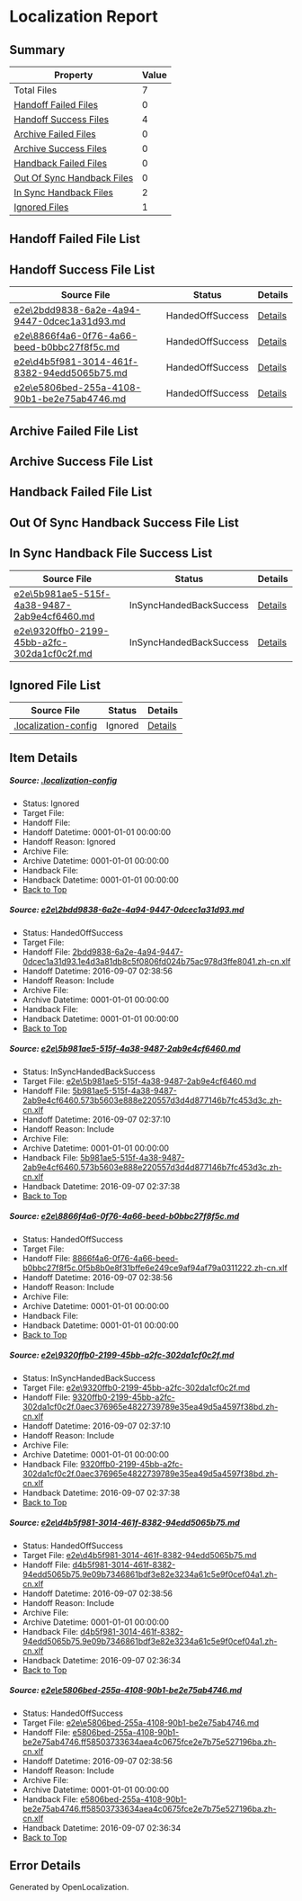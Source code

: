 # <a name='report-top'></a> Localization Report

## Summary
 Property | Value 
 -------- | ----- 
 Total Files | 7
[ Handoff Failed Files ](#handoff-failed-list)| 0
[ Handoff Success Files ](#handoff-success-list)| 4
[ Archive Failed Files ](#archive-failed-list)| 0
[ Archive Success Files ](#archive-success-list)| 0
[ Handback Failed Files ](#handback-failed-list)| 0
[ Out Of Sync Handback Files ](#outofsync-handback-success-list)| 0
[ In Sync Handback Files ](#insync-handback-success-list)| 2
[ Ignored Files ](#ignored-list)| 1

## <a name='handoff-failed-list'></a> Handoff Failed File List

## <a name='handoff-success-list'></a> Handoff Success File List
 Source File | Status | Details 
 ----------- | ------ | ------- 
 [e2e\2bdd9838-6a2e-4a94-9447-0dcec1a31d93.md](https://github.com/OpenLocalizationTestOrg/ol-test0/blob/6885e6cb98ba04092da0304dfccd61108c1ece07/e2e/2bdd9838-6a2e-4a94-9447-0dcec1a31d93.md) | HandedOffSuccess | [Details](#7af53f582425ff0949db43e6437ce196564e89a21)
 [e2e\8866f4a6-0f76-4a66-beed-b0bbc27f8f5c.md](https://github.com/OpenLocalizationTestOrg/ol-test0/blob/eaa90618a816e680ef43f7b1fc1b13475ad3cae1/e2e/8866f4a6-0f76-4a66-beed-b0bbc27f8f5c.md) | HandedOffSuccess | [Details](#f802bd4d6b5f59c63d0c8fbeae70a4de0fd1a5d03)
 [e2e\d4b5f981-3014-461f-8382-94edd5065b75.md](https://github.com/OpenLocalizationTestOrg/ol-test0/blob/6c4fad52f1291fb3b0ca068fe08205fab7edd4e7/e2e/d4b5f981-3014-461f-8382-94edd5065b75.md) | HandedOffSuccess | [Details](#f172898a2b63f246b388a55bc0a16afa88e808c15)
 [e2e\e5806bed-255a-4108-90b1-be2e75ab4746.md](https://github.com/OpenLocalizationTestOrg/ol-test0/blob/6c4fad52f1291fb3b0ca068fe08205fab7edd4e7/e2e/e5806bed-255a-4108-90b1-be2e75ab4746.md) | HandedOffSuccess | [Details](#ed6bbbd0de690d0f5797ddf27c6a26ea6d6cf01b6)

## <a name='archive-failed-list'></a> Archive Failed File List

## <a name='archive-success-list'></a> Archive Success File List

## <a name='handback-failed-list'></a> Handback Failed File List

## <a name='outofsync-handback-success-list'></a> Out Of Sync Handback Success File List

## <a name='insync-handback-success-list'></a> In Sync Handback File Success List
 Source File | Status | Details 
 ----------- | ------ | ------- 
 [e2e\5b981ae5-515f-4a38-9487-2ab9e4cf6460.md](https://github.com/OpenLocalizationTestOrg/ol-test0/blob/f3071432098b91668ff28a6564c1d271a857f466/e2e/5b981ae5-515f-4a38-9487-2ab9e4cf6460.md) | InSyncHandedBackSuccess | [Details](#5634410866c5fe7bc50676be794e00f049c95d282)
 [e2e\9320ffb0-2199-45bb-a2fc-302da1cf0c2f.md](https://github.com/OpenLocalizationTestOrg/ol-test0/blob/f3071432098b91668ff28a6564c1d271a857f466/e2e/9320ffb0-2199-45bb-a2fc-302da1cf0c2f.md) | InSyncHandedBackSuccess | [Details](#890cca1a7f24a9e8f7beb58903261d84673653b64)

## <a name='ignored-list'></a> Ignored File List
 Source File | Status | Details 
 ----------- | ------ | ------- 
 [.localization-config](https://github.com/OpenLocalizationTestOrg/ol-test0/blob/6885e6cb98ba04092da0304dfccd61108c1ece07/.localization-config) | Ignored | [Details](#3d4f252ac210baf56311d7e97dcc2db10974dbd20)

## Item Details
##### <a name='3d4f252ac210baf56311d7e97dcc2db10974dbd20'></a> Source: [.localization-config](https://github.com/OpenLocalizationTestOrg/ol-test0/blob/6885e6cb98ba04092da0304dfccd61108c1ece07/.localization-config)
* Status: Ignored
* Target File: 
* Handoff File: 
* Handoff Datetime: 0001-01-01 00:00:00
* Handoff Reason: Ignored
* Archive File: 
* Archive Datetime: 0001-01-01 00:00:00
* Handback File: 
* Handback Datetime: 0001-01-01 00:00:00
* [Back to Top](#report-top)

##### <a name='7af53f582425ff0949db43e6437ce196564e89a21'></a> Source: [e2e\2bdd9838-6a2e-4a94-9447-0dcec1a31d93.md](https://github.com/OpenLocalizationTestOrg/ol-test0/blob/6885e6cb98ba04092da0304dfccd61108c1ece07/e2e/2bdd9838-6a2e-4a94-9447-0dcec1a31d93.md)
* Status: HandedOffSuccess
* Target File: 
* Handoff File: [2bdd9838-6a2e-4a94-9447-0dcec1a31d93.1e4d3a81db8c5f0806fd024b75ac978d3ffe8041.zh-cn.xlf](https://github.com/OpenLocalizationTestOrg/ol-test0-handoff/blob/1f8a7b3d64657d02a57ebed1d55a1aaf36ae78a4/ol-handoff/OpenLocalizationTestOrg/ol-test0-zhcn/ci/ht/2bdd9838-6a2e-4a94-9447-0dcec1a31d93.1e4d3a81db8c5f0806fd024b75ac978d3ffe8041.zh-cn.xlf)
* Handoff Datetime: 2016-09-07 02:38:56
* Handoff Reason: Include
* Archive File: 
* Archive Datetime: 0001-01-01 00:00:00
* Handback File: 
* Handback Datetime: 0001-01-01 00:00:00
* [Back to Top](#report-top)

##### <a name='5634410866c5fe7bc50676be794e00f049c95d282'></a> Source: [e2e\5b981ae5-515f-4a38-9487-2ab9e4cf6460.md](https://github.com/OpenLocalizationTestOrg/ol-test0/blob/f3071432098b91668ff28a6564c1d271a857f466/e2e/5b981ae5-515f-4a38-9487-2ab9e4cf6460.md)
* Status: InSyncHandedBackSuccess
* Target File: [e2e\5b981ae5-515f-4a38-9487-2ab9e4cf6460.md](https://github.com/OpenLocalizationTestOrg/ol-test0-zhcn/blob/dd48b576a0dc9445c148ee0bbaa892dd0d2388cd/e2e/5b981ae5-515f-4a38-9487-2ab9e4cf6460.md)
* Handoff File: [5b981ae5-515f-4a38-9487-2ab9e4cf6460.573b5603e888e220557d3d4d877146b7fc453d3c.zh-cn.xlf](https://github.com/OpenLocalizationTestOrg/ol-test0-handoff/blob/788f3ff0596d687916b42ac4fe8b39534094236a/ol-handoff/OpenLocalizationTestOrg/ol-test0-zhcn/ci/ht/5b981ae5-515f-4a38-9487-2ab9e4cf6460.573b5603e888e220557d3d4d877146b7fc453d3c.zh-cn.xlf)
* Handoff Datetime: 2016-09-07 02:37:10
* Handoff Reason: Include
* Archive File: 
* Archive Datetime: 0001-01-01 00:00:00
* Handback File: [5b981ae5-515f-4a38-9487-2ab9e4cf6460.573b5603e888e220557d3d4d877146b7fc453d3c.zh-cn.xlf](https://github.com/OpenLocalizationTestOrg/ol-test0-handback/blob/168f19fa6ef805f4d2357935c36e85d99ad9987f/ol-handback/OpenLocalizationTestOrg/ol-test0-zhcn/ci/ht/5b981ae5-515f-4a38-9487-2ab9e4cf6460.573b5603e888e220557d3d4d877146b7fc453d3c.zh-cn.xlf)
* Handback Datetime: 2016-09-07 02:37:38
* [Back to Top](#report-top)

##### <a name='f802bd4d6b5f59c63d0c8fbeae70a4de0fd1a5d03'></a> Source: [e2e\8866f4a6-0f76-4a66-beed-b0bbc27f8f5c.md](https://github.com/OpenLocalizationTestOrg/ol-test0/blob/eaa90618a816e680ef43f7b1fc1b13475ad3cae1/e2e/8866f4a6-0f76-4a66-beed-b0bbc27f8f5c.md)
* Status: HandedOffSuccess
* Target File: 
* Handoff File: [8866f4a6-0f76-4a66-beed-b0bbc27f8f5c.0f5b8b0e8f31bffe6e249ce9af94af79a0311222.zh-cn.xlf](https://github.com/OpenLocalizationTestOrg/ol-test0-handoff/blob/1f8a7b3d64657d02a57ebed1d55a1aaf36ae78a4/ol-handoff/OpenLocalizationTestOrg/ol-test0-zhcn/ci/ht/8866f4a6-0f76-4a66-beed-b0bbc27f8f5c.0f5b8b0e8f31bffe6e249ce9af94af79a0311222.zh-cn.xlf)
* Handoff Datetime: 2016-09-07 02:38:56
* Handoff Reason: Include
* Archive File: 
* Archive Datetime: 0001-01-01 00:00:00
* Handback File: 
* Handback Datetime: 0001-01-01 00:00:00
* [Back to Top](#report-top)

##### <a name='890cca1a7f24a9e8f7beb58903261d84673653b64'></a> Source: [e2e\9320ffb0-2199-45bb-a2fc-302da1cf0c2f.md](https://github.com/OpenLocalizationTestOrg/ol-test0/blob/f3071432098b91668ff28a6564c1d271a857f466/e2e/9320ffb0-2199-45bb-a2fc-302da1cf0c2f.md)
* Status: InSyncHandedBackSuccess
* Target File: [e2e\9320ffb0-2199-45bb-a2fc-302da1cf0c2f.md](https://github.com/OpenLocalizationTestOrg/ol-test0-zhcn/blob/dd48b576a0dc9445c148ee0bbaa892dd0d2388cd/e2e/9320ffb0-2199-45bb-a2fc-302da1cf0c2f.md)
* Handoff File: [9320ffb0-2199-45bb-a2fc-302da1cf0c2f.0aec376965e4822739789e35ea49d5a4597f38bd.zh-cn.xlf](https://github.com/OpenLocalizationTestOrg/ol-test0-handoff/blob/788f3ff0596d687916b42ac4fe8b39534094236a/ol-handoff/OpenLocalizationTestOrg/ol-test0-zhcn/ci/ht/9320ffb0-2199-45bb-a2fc-302da1cf0c2f.0aec376965e4822739789e35ea49d5a4597f38bd.zh-cn.xlf)
* Handoff Datetime: 2016-09-07 02:37:10
* Handoff Reason: Include
* Archive File: 
* Archive Datetime: 0001-01-01 00:00:00
* Handback File: [9320ffb0-2199-45bb-a2fc-302da1cf0c2f.0aec376965e4822739789e35ea49d5a4597f38bd.zh-cn.xlf](https://github.com/OpenLocalizationTestOrg/ol-test0-handback/blob/168f19fa6ef805f4d2357935c36e85d99ad9987f/ol-handback/OpenLocalizationTestOrg/ol-test0-zhcn/ci/ht/9320ffb0-2199-45bb-a2fc-302da1cf0c2f.0aec376965e4822739789e35ea49d5a4597f38bd.zh-cn.xlf)
* Handback Datetime: 2016-09-07 02:37:38
* [Back to Top](#report-top)

##### <a name='f172898a2b63f246b388a55bc0a16afa88e808c15'></a> Source: [e2e\d4b5f981-3014-461f-8382-94edd5065b75.md](https://github.com/OpenLocalizationTestOrg/ol-test0/blob/6c4fad52f1291fb3b0ca068fe08205fab7edd4e7/e2e/d4b5f981-3014-461f-8382-94edd5065b75.md)
* Status: HandedOffSuccess
* Target File: [e2e\d4b5f981-3014-461f-8382-94edd5065b75.md](https://github.com/OpenLocalizationTestOrg/ol-test0-zhcn/blob/66a2c216072fc91b9d7cbad36de35748f86af52c/e2e/d4b5f981-3014-461f-8382-94edd5065b75.md)
* Handoff File: [d4b5f981-3014-461f-8382-94edd5065b75.9e09b7346861bdf3e82e3234a61c5e9f0cef04a1.zh-cn.xlf](https://github.com/OpenLocalizationTestOrg/ol-test0-handoff/blob/1f8a7b3d64657d02a57ebed1d55a1aaf36ae78a4/ol-handoff/OpenLocalizationTestOrg/ol-test0-zhcn/ci/ht/d4b5f981-3014-461f-8382-94edd5065b75.9e09b7346861bdf3e82e3234a61c5e9f0cef04a1.zh-cn.xlf)
* Handoff Datetime: 2016-09-07 02:38:56
* Handoff Reason: Include
* Archive File: 
* Archive Datetime: 0001-01-01 00:00:00
* Handback File: [d4b5f981-3014-461f-8382-94edd5065b75.9e09b7346861bdf3e82e3234a61c5e9f0cef04a1.zh-cn.xlf](https://github.com/OpenLocalizationTestOrg/ol-test0-handback/blob/01d9c9c17814f2bbf6eaa0541b3fdb4153ff524b/ol-handback/OpenLocalizationTestOrg/ol-test0-zhcn/ci/high/d4b5f981-3014-461f-8382-94edd5065b75.9e09b7346861bdf3e82e3234a61c5e9f0cef04a1.zh-cn.xlf)
* Handback Datetime: 2016-09-07 02:36:34
* [Back to Top](#report-top)

##### <a name='ed6bbbd0de690d0f5797ddf27c6a26ea6d6cf01b6'></a> Source: [e2e\e5806bed-255a-4108-90b1-be2e75ab4746.md](https://github.com/OpenLocalizationTestOrg/ol-test0/blob/6c4fad52f1291fb3b0ca068fe08205fab7edd4e7/e2e/e5806bed-255a-4108-90b1-be2e75ab4746.md)
* Status: HandedOffSuccess
* Target File: [e2e\e5806bed-255a-4108-90b1-be2e75ab4746.md](https://github.com/OpenLocalizationTestOrg/ol-test0-zhcn/blob/66a2c216072fc91b9d7cbad36de35748f86af52c/e2e/e5806bed-255a-4108-90b1-be2e75ab4746.md)
* Handoff File: [e5806bed-255a-4108-90b1-be2e75ab4746.ff58503733634aea4c0675fce2e7b75e527196ba.zh-cn.xlf](https://github.com/OpenLocalizationTestOrg/ol-test0-handoff/blob/1f8a7b3d64657d02a57ebed1d55a1aaf36ae78a4/ol-handoff/OpenLocalizationTestOrg/ol-test0-zhcn/ci/ht/e5806bed-255a-4108-90b1-be2e75ab4746.ff58503733634aea4c0675fce2e7b75e527196ba.zh-cn.xlf)
* Handoff Datetime: 2016-09-07 02:38:56
* Handoff Reason: Include
* Archive File: 
* Archive Datetime: 0001-01-01 00:00:00
* Handback File: [e5806bed-255a-4108-90b1-be2e75ab4746.ff58503733634aea4c0675fce2e7b75e527196ba.zh-cn.xlf](https://github.com/OpenLocalizationTestOrg/ol-test0-handback/blob/01d9c9c17814f2bbf6eaa0541b3fdb4153ff524b/ol-handback/OpenLocalizationTestOrg/ol-test0-zhcn/ci/high/e5806bed-255a-4108-90b1-be2e75ab4746.ff58503733634aea4c0675fce2e7b75e527196ba.zh-cn.xlf)
* Handback Datetime: 2016-09-07 02:36:34
* [Back to Top](#report-top)


## Error Details

Generated by OpenLocalization.
